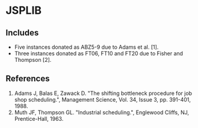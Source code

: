 # JSPLIB

## Includes

- Five instances donated as ABZ5-9 due to Adams et al. [1].
- Three instances donated as FT06, FT10 and FT20 due to Fisher and Thompson [2].

## References

1. Adams J, Balas E, Zawack D. "The shifting bottleneck procedure for job shop scheduling.", Management Science, Vol. 34, Issue 3, pp. 391-401, 1988.
2. Muth JF, Thompson GL. "Industrial scheduling.", Englewood Cliffs, NJ, Prentice-Hall, 1963.
